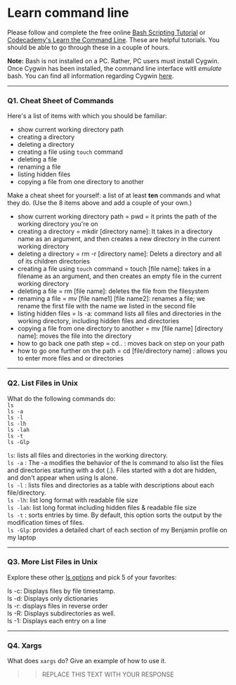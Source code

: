 # Learn command line

Please follow and complete the free online [Bash Scripting Tutorial](https://ryanstutorials.net/bash-scripting-tutorial/) or [Codecademy's Learn the Command Line](https://www.codecademy.com/learn/learn-the-command-line). These are helpful tutorials. You should be able to go through these in a couple of hours.

**Note:** Bash is not installed on a PC. Rather, PC users must install Cygwin. Once Cygwin has been installed, the command line interface witll _emulate_ bash. You can find all information regarding Cygwin [here](https://www.cygwin.com/).

---

### Q1.  Cheat Sheet of Commands  

Here's a list of items with which you should be familiar:  
* show current working directory path
* creating a directory
* deleting a directory
* creating a file using `touch` command
* deleting a file
* renaming a file
* listing hidden files
* copying a file from one directory to another

Make a cheat sheet for yourself: a list of at least **ten** commands and what they do.  (Use the 8 items above and add a couple of your own.)  

* show current working directory path = pwd = it prints the path of the working directory you're on  
* creating a directory = mkdir [directory name]: It takes in a directory name as an argument, and then creates a new directory in the current working directory  
* deleting a directory = rm -r [directory name]: Delets a directory and all of its children directories  
* creating a file using `touch` command = touch [file name]: takes in a filename as an argument, and then creates an empty file in the current working directory  
* deleting a file = rm [file name]: deletes the file from the filesystem  
* renaming a file = mv [file name1] [file name2]: renames a file; we rename the first file with the name we listed in the second file  
* listing hidden files = ls -a: command lists all files and directories in the working directory, including hidden files and directories  
* copying a file from one directory to another = mv [file name] [directory name]: moves the file into the directory  
* how to go back one path step = cd.. : moves back on step on your path  
* how to go one further on the path = cd [file/directory name] : allows you to enter more files and or directories  

---

### Q2.  List Files in Unix   

What do the following commands do:  
`ls`  
`ls -a`  
`ls -l`  
`ls -lh`  
`ls -lah`  
`ls -t`  
`ls -Glp`  

`ls`: lists all files and directories in the working directory.  
`ls -a` : The -a modifies the behavior of the ls command to also list the files and directories starting with a dot (.). Files started with a dot are hidden, and don't appear when using ls alone.  
`ls -l` : lists files and directories as a table with descriptions about each file/directory.  
`ls -lh`: list long format with readable file size  
`ls -lah`: list long format including hidden files & readable file size  
`ls -t` : sorts entries by time. By default, this option sorts the output by the modification times of files.  
`ls -Glp`: provides a detailed chart of each section of my Benjamin profile on my laptop  

---

### Q3.  More List Files in Unix  

Explore these other [ls options](http://www.techonthenet.com/unix/basic/ls.php) and pick 5 of your favorites:

ls -c: Displays files by file timestamp.  
ls -d: Displays only dictionaries  
ls -r: displays files in reverse order  
ls -R: Displays subdirectories as well.  
ls -1: Displays each entry on a line  

---

### Q4.  Xargs   

What does `xargs` do? Give an example of how to use it.

> > REPLACE THIS TEXT WITH YOUR RESPONSE

 

